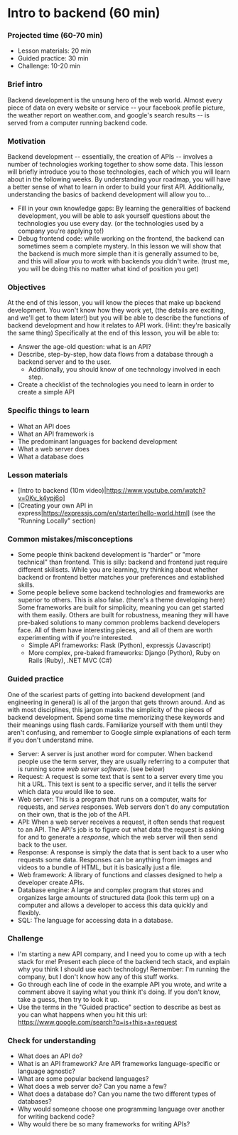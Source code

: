 # Intro to backend (60 min)

### Projected time (60-70 min)

- Lesson materials: 20 min
- Guided practice: 30 min
- Challenge: 10-20 min

### Brief intro

Backend development is the unsung hero of the web world. Almost every piece of data on every website or service -- your facebook profile picture, the weather report on weather.com, and google's search results -- is served from a computer running backend code.

### Motivation

Backend development -- essentially, the creation of APIs -- involves a number of technologies working together to show some data. This lesson will briefly introduce you to those technologies, each of which you will learn about in the following weeks. By understanding your roadmap, you will have a better sense of what to learn in order to build your first API. Additionally, understanding the basics of backend development will allow you to...

- Fill in your own knowledge gaps: By learning the generalities of backend development, you will be able to ask yourself questions about the technologies you use every day. (or the technologies used by a company you're applying to!)
- Debug frontend code: while working on the frontend, the backend can sometimes seem a complete mystery. In this lesson we will show that the backend is much more simple than it is generally assumed to be, and this will allow you to work with backends you didn't write. (trust me, you will be doing this no matter what kind of position you get)

### Objectives

At the end of this lesson, you will know the pieces that make up backend development. You won't know how they work yet, (the details are exciting, and we'll get to them later!) but you will be able to describe the functions of backend development and how it relates to API work. (Hint: they're basically the same thing) Specifically at the end of this lesson, you will be able to:

- Answer the age-old question: what is an API?
- Describe, step-by-step, how data flows from a database through a backend server and to the user.
  - Additionally, you should know of one technology involved in each step.
- Create a checklist of the technologies you need to learn in order to create a simple API

### Specific things to learn

- What an API does
- What an API framework is
- The predominant languages for backend development
- What a web server does
- What a database does

### Lesson materials

- [Intro to backend (10m video)|https://www.youtube.com/watch?v=0Kv_k4ypj6o]
- [Creating your own API in express|https://expressjs.com/en/starter/hello-world.html] (see the "Running Locally" section)

### Common mistakes/misconceptions

- Some people think backend development is "harder" or "more technical" than frontend. This is silly: backend and frontend just require different skillsets. While you are learning, try thinking about whether backend or frontend better matches your preferences and established skills.
- Some people believe some backend technologies and frameworks are superior to others. This is also false. (there's a theme developing here) Some frameworks are built for simplicity, meaning you can get started with them easily. Others are built for robustness, meaning they will have pre-baked solutions to many common problems backend developers face. All of them have interesting pieces, and all of them are worth experimenting with if you're interested.
  - Simple API frameworks: Flask (Python), expressjs (Javascript)
  - More complex, pre-baked frameworks: Django (Python), Ruby on Rails (Ruby), .NET MVC (C#)

### Guided practice

One of the scariest parts of getting into backend development (and engineering in general) is all of the jargon that gets thrown around. And as with most disciplines, this jargon masks the simplicity of the pieces of backend development. Spend some time memorizing these keywords and their meanings using flash cards. Familiarize yourself with them until they aren't confusing, and remember to Google simple explanations of each term if you don't understand mine.

- Server: A server is just another word for computer. When backend people use the term server, they are usually referring to a computer that is running some _web server software_. (see below)
- Request: A request is some text that is sent to a server every time you hit a URL. This text is sent to a specific server, and it tells the server which data you would like to see.
- Web server: This is a program that runs on a computer, waits for requests, and _serves_ responses. Web servers don't do any computation on their own, that is the job of the API.
- API: When a web server receives a request, it often sends that request to an API. The API's job is to figure out what data the request is asking for and to generate a _response_, which the web server will then send back to the user.
- Response: A response is simply the data that is sent back to a user who requests some data. Responses can be anything from images and videos to a bundle of HTML, but it is basically just a file.
- Web framework: A library of functions and classes designed to help a developer create APIs.
- Database engine: A large and complex program that stores and organizes large amounts of structured data (look this term up) on a computer and allows a developer to access this data quickly and flexibly.
- SQL: The language for accessing data in a database.

### Challenge

- I'm starting a new API company, and I need you to come up with a tech stack for me! Present each piece of the backend tech stack, and explain why you think I should use each technology! Remember: I'm running the company, but I don't know how any of this stuff works.
- Go through each line of code in the example API you wrote, and write a comment above it saying what you think it's doing. If you don't know, take a guess, then try to look it up.
- Use the terms in the "Guided practice" section to describe as best as you can what happens when you hit this url: https://www.google.com/search?q=is+this+a+request

### Check for understanding

- What does an API do?
- What is an API framework? Are API frameworks language-specific or language agnostic?
- What are some popular backend languages?
- What does a web server do? Can you name a few?
- What does a database do? Can you name the two different types of databases?
- Why would someone choose one programming language over another for writing backend code?
- Why would there be so many frameworks for writing APIs?
